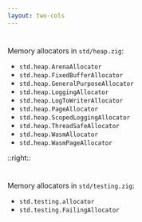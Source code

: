 ```yaml
---
layout: two-cols
---
```

<h1>
<Anchor 
  href="https://github.com/ziglang/zig/blob/master/lib/std/heap.zig" 
  text="std.heap" />
</h1>

<Transform scale="0.85">

<div>
  <p>Memory allocators in <code class="inline-code">std/heap.zig</code>:</p>
</div>

- <code class="inline-code">std.heap.ArenaAllocator</code>
- <code class="inline-code">std.heap.FixedBufferAllocator</code>
- <code class="inline-code">std.heap.GeneralPurposeAllocator</code>
- <code class="inline-code">std.heap.LoggingAllocator</code>
- <code class="inline-code">std.heap.LogToWriterAllocator</code>
- <code class="inline-code">std.heap.PageAllocator</code>
- <code class="inline-code">std.heap.ScopedLoggingAllocator</code>
- <code class="inline-code">std.heap.ThreadSafeAllocator</code>
- <code class="inline-code">std.heap.WasmAllocator</code>
- <code class="inline-code">std.heap.WasmPageAllocator</code>

</Transform>

::right::

<h1>
<Anchor 
  href="https://github.com/ziglang/zig/blob/master/lib/std/testing.zig" 
  text="std.testing" />
</h1>

<Transform scale="0.85">

<div>
  <p>Memory allocators in <code class="inline-code">std/testing.zig</code>:</p>
</div>

- <code class="inline-code">std.testing.allocator</code>
- <code class="inline-code">std.testing.FailingAllocator</code>

</Transform>

<!--
Tip: read a few tests of the memory allocators (and the memory pools) in std.heap.
-->
